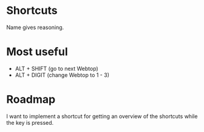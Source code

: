 # Shortcuts
Name gives reasoning.

# Most useful
- ALT + SHIFT (go to next Webtop)
- ALT + DIGIT (change Webtop to 1 - 3)

# Roadmap
I want to implement a shortcut for getting an overview of the shortcuts while the key is pressed.